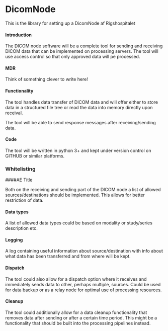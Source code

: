 # DicomNode
This is the library for setting up a DicomNode af Rigshospitalet

#### Introduction 

The DICOM node software will be a complete tool for sending and receiving DICOM data that can be implemented on processing servers. The tool will use access control so that only approved data will pe processed.  

#### MDR 

Think of something clever to write here! 

#### Functionality 

The tool handles data transfer of DICOM data and will offer either to store data in a structured file tree or read the data into memory directly upon receival. 

The tool will be able to send response messages after receiving/sending data. 

#### Code 

The tool will be written in python 3+ and kept under version control on GITHUB or similar platforms. 

### Whitelisting 

####AE Title 

Both on the receiving and sending part of the DICOM node a list of allowed sources/destinations should be implemented. This allows for better restriction of data. 

#### Data types 

A list of allowed data types could be based on modality or study/series description etc. 

#### Logging 

A log containing useful information about source/destination with info about what data has been transferred and from where will be kept. 

#### Dispatch 

The tool could also allow for a dispatch option where it receives and immediately sends data to other, perhaps multiple, sources. Could be used for data backup or as a relay node for optimal use of processing resources. 

#### Cleanup 

The tool could additionally allow for a data cleanup functionality that removes data after sending or after a certain time period. This might be a functionality that should be built into the processing pipelines instead. 
